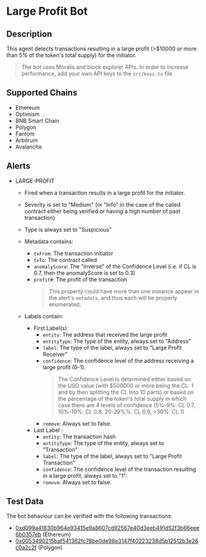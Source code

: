 # Large Profit Bot

## Description

This agent detects transactions resulting in a large profit (>$10000 or more than 5% of the token's total supply) for the initiator.

> The bot uses Moralis and block explorer APIs. In order to increase performance, add your own API keys to the `src/keys.ts` file.

## Supported Chains

- Ethereum
- Optimism
- BNB Smart Chain
- Polygon
- Fantom
- Arbitrum
- Avalanche

## Alerts

- LARGE-PROFIT

  - Fired when a transaction results in a large profit for the initiator.
  - Severity is set to "Medium" (or "Info" in the case of the called contract either being verified or having a high number of past transaction)
  - Type is always set to "Suspicious"
  - Metadata contains:

    - `txFrom`: The transaction initiator
    - `txTo`: The contract called
    - `anomalyScore`: The "inverse" of the Confidence Level (i.e. if CL is 0.7, then the anomalyScore is set to 0.3)
    - `profit#`: The profit of the transaction
      > This property could have more than one instance appear in the alert's `metadata`, and thus each will be properly enumerated.

  - Labels contain:
    - First Label(s):
      - `entity`: The address that received the large profit
      - `entityType`: The type of the entity, always set to "Address"
      - `label`: The type of the label, always set to "Large Profit Receiver"
      - `confidence`: The confidence level of the address receiving a large profit (0-1).
        > The Confidence Level is determined either based on the USD value (with $500000 or more being the CL: 1 and by then splitting the CL into 10 parts) or based on the percentage of the token's total supply in which case there are 4 levels of confidence (5%-9%: CL 0.7, 10%-19%: CL 0.8, 20-29%%: CL 0.9, >30%: CL 1)
      - `remove`: Always set to false.
    - Last Label :
      - `entity`: The transaction hash
      - `entityType`: The type of the entity, always set to "Transaction"
      - `label`: The type of the label, always set to "Large Profit Transaction"
      - `confidence`: The confidence level of the transaction resulting in a large profit, always set to "1".
      - `remove`: Always set to false.

## Test Data

The bot behaviour can be verified with the following transactions:

- [0xd099a41830b964e93415e9a8607cd92567e40d3eeb491d52f3b66eee6b0357eb](https://etherscan.io/tx/0xd099a41830b964e93415e9a8607cd92567e40d3eeb491d52f3b66eee6b0357eb) (Ethereum)
- [0x0053490215baf541362fc78be0de98e3147f40223238d5b12512b3e26c0a2c2f](https://polygonscan.com/tx/0x0053490215baf541362fc78be0de98e3147f40223238d5b12512b3e26c0a2c2f) (Polygon)

